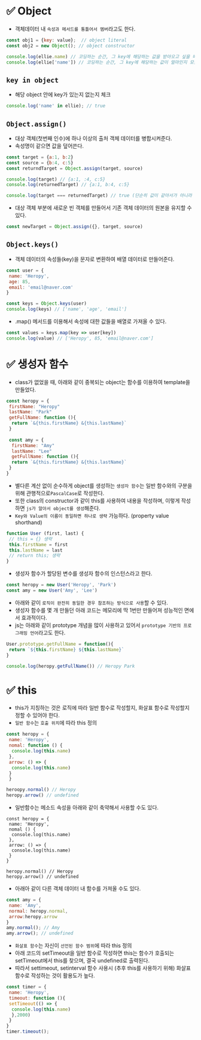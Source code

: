 # ✅ Object
* 객체데이터 내 `속성과 메서드를 통틀어서 멤버`라고도 한다.
```js
const obj1 = {key: value};  // object literal
const obj2 = new Object(); // object constructor
```
```js
console.log(ellie.name) // 코딩하는 순간, 그 key에 해당하는 값을 받아오고 싶을 때
console.log(ellie['name']) // 코딩하는 순간, 그 key에 해당하는 값이 얼마인지 모를 때
```
## `key in object`
* 해당 object 안에 key가 있는지 없는지 체크
```js
console.log('name' in ellie); // true
```
## `Object.assign()`
* 대상 객체(첫번째 인수)에 하나 이상의 출처 객체 데이터를 병합시켜준다.
* 속성명이 같으면 값을 덮어쓴다.
```js
const target = {a:1, b:2}
const source = {b:4, c:5}
const returndTarget = Object.assign(target, source)

console.log(target) // {a:1, :4, c:5}
console.log(returnedTarget) // {a:1, b:4, c:5}

console.log(target === returnedTarget) // true (단순히 값이 같아서가 아니라 같은 메모리 주소를 바라보고 있다.)
```
* 대상 객체 부분에 새로운 빈 객체를 만들어서 기존 객체 데이터의 원본을 유지할 수 있다.
```js
const newTarget = Object.assign({}, target, source)
```

## `Object.keys()`
* 객체 데이터의 속성들(key)을 문자로 변환하여 배열 데이터로 만들어준다.
```js
const user = {
 name: 'Heropy',
 age: 85,
 email: 'email@naver.com'
}
```
```js
const keys = Object.keys(user)
console.log(keys) // ['name', 'age', 'email']
```
* .map() 메서드를 이용해서 속성에 대한 값들을 배열로 가져올 수 있다.
```js
const values = keys.map(key => user[key])
console.log(value) // ['Heropy', 85, 'email@naver.com']
```

# ✅  생성자 함수
* class가 없었을 때, 아래와 같이 중복되는 object는 함수를 이용하여 template을 만들었다.
```js
const heropy = {
 firstName: "Heropy"
 lastName: "Park"
 getFullName: function (){
  return `&{this.firstName} &{this.lastName}`
 }
 
 const amy = {
  firstName: "Amy"
  lastName: "Lee"
  getFullName: function (){
  return `&{this.firstName} &{this.lastName}`
 }
}
```
* 별다른 계산 없이 순수하게 object를 생성하는 `생성자 함수`는 일반 함수와의 구분을 위해 관행적으로`PascalCase`로 작성한다.
* 또한 class의 constructor과 같이 this를 사용하여 내용을 작성하며, 이렇게 작성하면 `js가 알아서 object를 생성`해준다. 
* `Key와 Value의 이름이 동일하면 하나로 생략` 가능하다. (property value shorthand)
```js
function User (first, last) {
 // this = {} 생략
 this.firstName = first
 this.lastName = last
 // return this; 생략
}
```
* 생성자 함수가 할당된 변수를 생성자 함수의 인스턴스라고 한다.
```js
const heropy = new User('Heropy', 'Park')
const amy = new User('Amy', 'Lee')
```
* 아래와 같이 `로직이 완전히 동일한 경우 참조하는 방식으로 사용`할 수 있다.
* 생성자 함수를 몇 개 만들던 아래 코드는 메모리에 딱 1번만 만들어져 성능적인 면에서 효과적이다.
* js는 아래와 같이 prototype 개념을 많이 사용하고 있어서 `prototype 기반의 프로그래밍 언어`라고도 한다.
```js
User.prototype.getFullName = function(){
 return `${this.firstName} ${this.lastName}`
}

console.log(heropy.getFullName()) // Heropy Park
```

# ✅  this
* this가 지칭하는 것은 로직에 따라 일반 함수로 작성할지, 화살표 함수로 작성할지 정할 수 있어야 한다.
* `일반 함수`는 `호출 위치`에 따라 this 정의
```javascript
const heropy = {
 name: 'Heropy',
 nomal: function () {
  console.log(this.name)
 },
 arrow: () => {
  console.log(this.name)
 }
 }

heroopy.normal() // Heropy
heropy.arrow() // undefined
```
* 일반함수는 메소드 속성을 아래와 같이 축약해서 사용할 수도 있다.
```
const heropy = {
 name: 'Heropy',
 nomal () {
  console.log(this.name)
 },
 arrow: () => {
  console.log(this.name)
 }
}

heropy.normal() // Heropy
heropy.arrow() // undefined
```
* 아래아 같이 다른 객체 데이터 내 함수를 가져올 수도 있다. 
```js
const amy = {
 name: 'Amy',
 normal: heropy.normal, 
 arrow:heropy.arrow
}
amy.normal(); // Amy
amy.arrow(); // undefined
```
* `화살표 함수`는 자신이 `선언된 함수 범위`에 따라 this 정의
* 아래 코드의 setTimeout을 일반 함수로 작성하면 this는 함수가 호출되는 setTimeout에서 this를 찾으며, 결국 undefined로 출력된다.
* 따라서 settimeout, setinterval 함수 사용시 (추후 this를 사용하기 위해) 화살표 함수로 작성하는 것이 활용도가 높다.
```javascript
const timer = {
 name: 'Heropy',
 timeout: function (){
 setTimeout(() => {
  console.log(this.name)
  },2000)
 }
}
timer.timeout();
```
